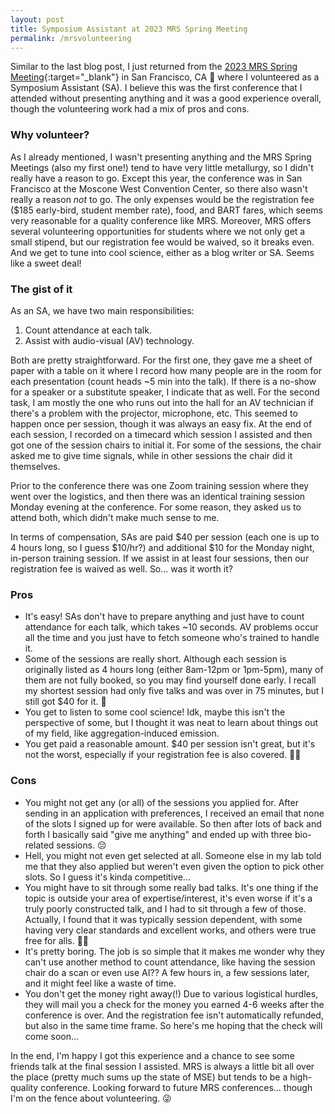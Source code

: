 ```yaml
---
layout: post
title: Symposium Assistant at 2023 MRS Spring Meeting
permalink: /mrsvolunteering
---
```


Similar to the last blog post, I just returned from the [2023 MRS Spring Meeting](https://www.mrs.org/meetings-events/spring-meetings-exhibits/2023-mrs-spring-meeting/){:target="_blank"} in San Francisco, CA 🌁 where I volunteered as a Symposium Assistant (SA). 
I believe this was the first conference that I attended without presenting anything and it was a good experience overall, though the volunteering work had a mix of pros and cons.


### Why volunteer?

As I already mentioned, I wasn't presenting anything and the MRS Spring Meetings (also my first one!) tend to have very little metallurgy, so I didn't really have a reason to go.
Except this year, the conference was in San Francisco at the Moscone West Convention Center, so there also wasn't really a reason _not_ to go. 
The only expenses would be the registration fee ($185 early-bird, student member rate), food, and BART fares, which seems very reasonable for a quality conference like MRS.
Moreover, MRS offers several volunteering opportunities for students where we not only get a small stipend, but our registration fee would be waived, so it breaks even.
And we get to tune into cool science, either as a blog writer or SA.
Seems like a sweet deal!


### The gist of it

As an SA, we have two main responsibilities:
1. Count attendance at each talk.
1. Assist with audio-visual (AV) technology.

Both are pretty straightforward.
For the first one, they gave me a sheet of paper with a table on it where I record how many people are in the room for each presentation (count heads ~5 min into the talk).
If there is a no-show for a speaker or a substitute speaker, I indicate that as well.
For the second task, I am mostly the one who runs out into the hall for an AV technician if there's a problem with the projector, microphone, etc.
This seemed to happen once per session, though it was always an easy fix.
At the end of each session, I recorded on a timecard which session I assisted and then got one of the session chairs to initial it.
For some of the sessions, the chair asked me to give time signals, while in other sessions the chair did it themselves.

Prior to the conference there was one Zoom training session where they went over the logistics, and then there was an identical training session Monday evening at the conference.
For some reason, they asked us to attend both, which didn't make much sense to me.

In terms of compensation, SAs are paid $40 per session (each one is up to 4 hours long, so I guess $10/hr?) and additional $10 for the Monday night, in-person training session. 
If we assist in at least four sessions, then our registration fee is waived as well.
So... was it worth it?


### Pros

- It's easy! SAs don't have to prepare anything and just have to count attendance for each talk, which takes ~10 seconds.
AV problems occur all the time and you just have to fetch someone who's trained to handle it. 
- Some of the sessions are really short.
Although each session is originally listed as 4 hours long (either 8am-12pm or 1pm-5pm), many of them are not fully booked, so you may find yourself done early.
I recall my shortest session had only five talks and was over in 75 minutes, but I still got $40 for it. 🤑
- You get to listen to some cool science!
Idk, maybe this isn't the perspective of some, but I thought it was neat to learn about things out of my field, like aggregation-induced emission.
- You get paid a reasonable amount. 
$40 per session isn't great, but it's not the worst, especially if your registration fee is also covered. 🫰🏼


### Cons

- You might not get any (or all) of the sessions you applied for.
After sending in an application with preferences, I received an email that none of the slots I signed up for were available.
So then after lots of back and forth I basically said "give me anything" and ended up with three bio-related sessions. 😔
- Hell, you might not even get selected at all.
Someone else in my lab told me that they also applied but weren't even given the option to pick other slots.
So I guess it's kinda competitive... 
- You might have to sit through some really bad talks.
It's one thing if the topic is outside your area of expertise/interest, it's even worse if it's a truly poorly constructed talk, and I had to sit through a few of those.
Actually, I found that it was typically session dependent, with some having very clear standards and excellent works, and others were true free for alls. 🤷🏼
- It's pretty boring.
The job is so simple that it makes me wonder why they can't use another method to count attendance, like having the session chair do a scan or even use AI??
A few hours in, a few sessions later, and it might feel like a waste of time.
- You don't get the money right away(!)
Due to various logistical hurdles, they will mail you a check for the money you earned 4-6 weeks after the conference is over.
And the registration fee isn't automatically refunded, but also in the same time frame.
So here's me hoping that the check will come soon... 

In the end, I'm happy I got this experience and a chance to see some friends talk at the final session I assisted.
MRS is always a little bit all over the place (pretty much sums up the state of MSE) but tends to be a high-quality conference.
Looking forward to future MRS conferences... though I'm on the fence about volunteering. 😜

